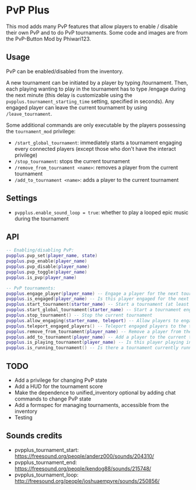 # PvP Plus

This mod adds many PvP features that allow players to enable / disable their own PvP and to do PvP tournaments.
Some code and images are from the PvP-Button Mod by Phiwari123.

## Usage

PvP can be enabled/disabled from the inventory.

A new tournament can be initiated by a player by typing /tournament.
Then, each playing wanting to play in the tournament has to type /engage during the next minute (this delay is customizable using the `pvpplus.tournament_starting_time` setting, specified in seconds).
Any engaged player can leave the current tournament by using `/leave_tournament`.

Some additional commands are only executable by the players possessing the `tournament_mod` privilege:
* `/start_global_tournament`: immediately starts a tournament engaging every connected players (except those who don't have the interact privilege)
* `/stop_tournament`: stops the current tournament
* `/remove_from_tournament <name>`: removes a player from the current tournament
* `/add_to_tournament <name>`: adds a player to the current tournament

## Settings

* `pvpplus.enable_sound_loop = true`: whether to play a looped epic music during the tournament

## API

```lua
-- Enabling/disabling PvP:
pvpplus.pvp_set(player_name, state)
pvpplus.pvp_enable(player_name)
pvpplus.pvp_disable(player_name)
pvpplus.pvp_toggle(player_name)
pvpplus.is_pvp(player_name)

-- PvP tournaments:
pvpplus.engage_player(player_name) -- Engage a player for the next tournament
pvpplus.is_engaged(player_name) -- Is this player engaged for the next tournament ?
pvpplus.start_tournament(starter_name) -- Start a tournament (at least 2 players have to be engaged)
pvpplus.start_global_tournament(starter_name) -- Start a tournament engaging every connected players
pvpplus.stop_tournament() -- Stop the current tournament
pvpplus.allow_engaging(starter_name, teleport) -- Allow players to engage themselves by typing /engage. Teleport is a Boolean
pvpplus.teleport_engaged_players() -- Teleport engaged players to the tournament position (only works if allow_engaging was called with teleport = true). Players who engage after this function has been run and before the tournament starts will be immediately teleported.
pvpplus.remove_from_tournament(player_name) -- Remove a player from the current tournament
pvpplus.add_to_tournament(player_name) -- Add a player to the current tournament
pvpplus.is_playing_tournament(player_name) -- Is this player playing in the current tournament ?
pvpplus.is_running_tournament() -- Is there a tournament currently running ?
```

## TODO

* Add a privilege for changing PvP state
* Add a HUD for the tournament score
* Make the dependence to unified_inventory optional by adding chat commands to change PvP state
* Add a formspec for managing tournaments, accessible from the inventory
* Testing

## Sounds credits

* pvpplus_tournament_start: https://freesound.org/people/anderz000/sounds/204310/
* pvpplus_tournament_end: https://freesound.org/people/kendog88/sounds/215748/
* pvpplus_tournament_loop: http://freesound.org/people/joshuaempyre/sounds/250856/
